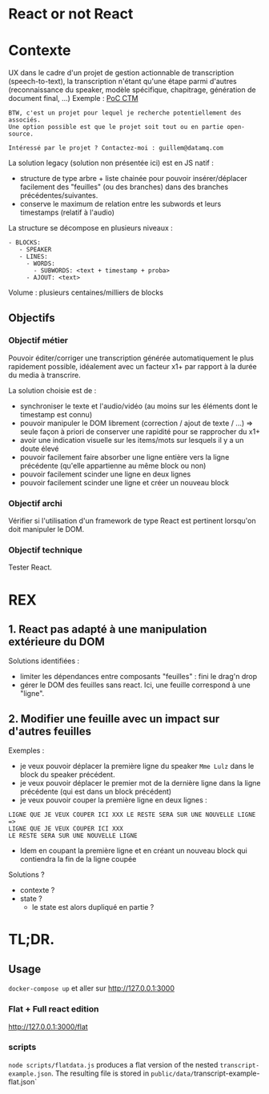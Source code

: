 # React or not React

# Contexte
UX dans le cadre d'un projet de gestion actionnable de transcription (speech-to-text), la transcription n'étant qu'une étape parmi d'autres (reconnaissance du speaker, modèle spécifique, chapitrage, génération de document final, ...)
Exemple : [PoC CTM](https://twitter.com/guillem_lefait/status/1639271825149419522)

```
BTW, c'est un projet pour lequel je recherche potentiellement des associés.
Une option possible est que le projet soit tout ou en partie open-source.

Intéressé par le projet ? Contactez-moi : guillem@datamq.com
```

La solution legacy (solution non présentée ici) est en JS natif : 
- structure de type arbre + liste chainée pour pouvoir insérer/déplacer facilement des "feuilles" (ou des branches) dans des branches précédentes/suivantes.
- conserve le maximum de relation entre les subwords et leurs timestamps (relatif à l'audio)

La structure se décompose en plusieurs niveaux :
``` 
- BLOCKS:
   - SPEAKER
   - LINES:
     - WORDS:
       - SUBWORDS: <text + timestamp + proba>
     - AJOUT: <text>
```

Volume : plusieurs centaines/milliers de blocks

## Objectifs

### Objectif métier
Pouvoir éditer/corriger une transcription générée automatiquement le plus rapidement possible, idéalement avec un 
facteur x1+ par rapport à la durée du media à transcrire.

La solution choisie est de :
- synchroniser le texte et l'audio/vidéo (au moins sur les éléments dont le timestamp est connu)
- pouvoir manipuler le DOM librement (correction / ajout de texte / ...) => seule façon à priori de conserver une rapidité pour se rapprocher du x1+
- avoir une indication visuelle sur les items/mots sur lesquels il y a un doute élevé
- pouvoir facilement faire absorber une ligne entière vers la ligne précédente (qu'elle appartienne au même block ou non)
- pouvoir facilement scinder une ligne en deux lignes
- pouvoir facilement scinder une ligne et créer un nouveau block

### Objectif archi
Vérifier si l'utilisation d'un framework de type React est pertinent lorsqu'on doit manipuler le DOM.

### Objectif technique
Tester React.

# REX

## 1. React pas adapté à une manipulation extérieure du DOM

Solutions identifiées :
- limiter les dépendances entre composants "feuilles" : fini le drag'n drop
- gérer le DOM des feuilles sans react. Ici, une feuille correspond à une "ligne".

## 2. Modifier une feuille avec un impact sur d'autres feuilles

Exemples : 
- je veux pouvoir déplacer la première ligne du speaker `Mme Lulz` dans le block du speaker précédent.
- je veux pouvoir déplacer le premier mot de la dernière ligne dans la ligne précédente (qui est dans un block précédent)
- je veux pouvoir couper la première ligne en deux lignes :
```
LIGNE QUE JE VEUX COUPER ICI XXX LE RESTE SERA SUR UNE NOUVELLE LIGNE
=>
LIGNE QUE JE VEUX COUPER ICI XXX
LE RESTE SERA SUR UNE NOUVELLE LIGNE
```
- Idem en coupant la première ligne et en créant un nouveau block qui contiendra la fin de la ligne coupée

Solutions ?
- contexte ?
- state ?
  - le state est alors dupliqué en partie ?


# TL;DR.
## Usage

`docker-compose up` et aller sur http://127.0.0.1:3000

### Flat + Full react edition

http://127.0.0.1:3000/flat


### scripts

`node scripts/flatdata.js` produces a flat version of the nested `transcript-example.json`. 
The resulting file is stored in `public/data/`transcript-example-flat.json`
